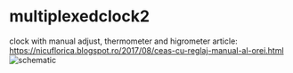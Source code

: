 # multiplexedclock2
clock with manual adjust, thermometer and higrometer
article: https://nicuflorica.blogspot.ro/2017/08/ceas-cu-reglaj-manual-al-orei.html
![schematic](https://3.bp.blogspot.com/-mwX-SpNv01U/WY1R9cEsiVI/AAAAAAAAVyM/jrntEJRbbIAsEIUE3OIamrcnGZOVW429QCLcBGAs/s1600/schema_multiplexedclock2.png)
